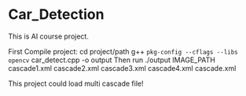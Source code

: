 Car_Detection
=============

This is AI course project.

First Compile project:
    cd project/path
    g++ `pkg-config --cflags --libs opencv` car_detect.cpp -o output
Then run
    ./output IMAGE_PATH cascade1.xml cascade2.xml cascade3.xml cascade4.xml cascade.xml

This project could load multi cascade file!

